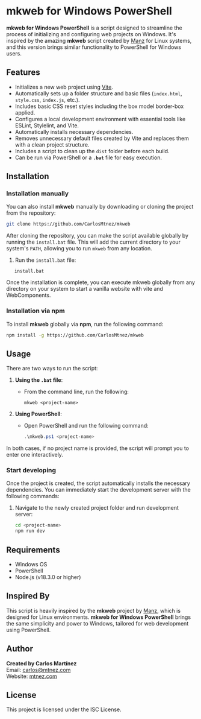 # mkweb for Windows PowerShell

**mkweb for Windows PowerShell** is a script designed to streamline the process of initializing and configuring web projects on Windows. It's inspired by the amazing **mkweb** script created by [Manz](https://manz.dev) for Linux systems, and this version brings similar functionality to PowerShell for Windows users.

## Features

- Initializes a new web project using [Vite](https://vitejs.dev/).
- Automatically sets up a folder structure and basic files (`index.html`, `style.css`, `index.js`, etc.).
- Includes basic CSS reset styles including the box model border-box applied.
- Configures a local development environment with essential tools like ESLint, Stylelint, and Vite.
- Automatically installs necessary dependencies.
- Removes unnecessary default files created by Vite and replaces them with a clean project structure.
- Includes a script to clean up the `dist` folder before each build.
- Can be run via PowerShell or a **`.bat`** file for easy execution.

## Installation

### Installation manually

You can also install **mkweb** manually by downloading or cloning the project from the repository:

```bash
git clone https://github.com/CarlosMtnez/mkweb
```

After cloning the repository, you can make the script available globally by running the `install.bat` file. This will add the current directory to your system's `PATH`, allowing you to run `mkweb` from any location.

1. Run the `install.bat` file:

```batch
   install.bat
```

Once the installation is complete, you can execute mkweb globally from any directory on your system to start a vanilla website with vite and WebComponents.

### Installation via npm

To install **mkweb** globally via **npm**, run the following command:

```bash
npm install -g https://github.com/CarlosMtnez/mkweb
```

## Usage

There are two ways to run the script:

1. **Using the `.bat` file**:
   - From the command line, run the following:

     ```batch
     mkweb <project-name>
     ```
     
2. **Using PowerShell**:
   - Open PowerShell and run the following command:

     ```powershell
     .\mkweb.ps1 <project-name>
     ```

In both cases, if no project name is provided, the script will prompt you to enter one interactively.

### Start developing

Once the project is created, the script automatically installs the necessary dependencies. You can immediately start the development server with the following commands:

1. Navigate to the newly created project folder and run development server:

   ```bash
   cd <project-name>
   npm run dev
   ```
   
## Requirements

- Windows OS
- PowerShell
- Node.js (v18.3.0 or higher)

## Inspired By

This script is heavily inspired by the **mkweb** project by [Manz](https://manz.dev), which is designed for Linux environments. **mkweb for Windows PowerShell** brings the same simplicity and power to Windows, tailored for web development using PowerShell.

## Author

**Created by Carlos Martínez**  
Email: [carlos@mtnez.com](mailto:carlos@mtnez.com)  
Website: [mtnez.com](https://mtnez.com)

## License

This project is licensed under the ISC License.
